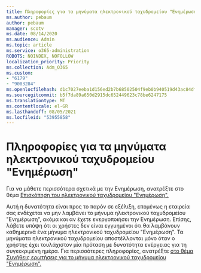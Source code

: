 ```yaml
---
title: Πληροφορίες για τα μηνύματα ηλεκτρονικού ταχυδρομείου "Ενημέρωση"
ms.author: pebaum
author: pebaum
manager: scotv
ms.date: 08/14/2020
ms.audience: Admin
ms.topic: article
ms.service: o365-administration
ROBOTS: NOINDEX, NOFOLLOW
localization_priority: Priority
ms.collection: Adm_O365
ms.custom:
- "6179"
- "9003284"
ms.openlocfilehash: d1c7027eeba1d156ed2b7b68502504f9eb0b940519d43ac84df1c94435260101
ms.sourcegitcommit: b5f7da89a650d2915dc652449623c78be6247175
ms.translationtype: MT
ms.contentlocale: el-GR
ms.lasthandoff: 08/05/2021
ms.locfileid: "53955858"
---
```

# <a name="about-briefing-email"></a>Πληροφορίες για τα μηνύματα ηλεκτρονικού ταχυδρομείου "Ενημέρωση"

Για να μάθετε περισσότερα σχετικά με την Ενημέρωση, ανατρέξτε στο θέμα [Επισκόπηση του ηλεκτρονικού ταχυδρομείου "Ενημέρωση".](https://docs.microsoft.com/briefing/be-overview)  

Αυτή η δυνατότητα είναι προς το παρόν σε εξέλιξη, επομένως η εταιρεία σας ενδέχεται να μην λαμβάνει το μήνυμα ηλεκτρονικού ταχυδρομείου "Ενημέρωση", ακόμα και αν έχετε ενεργοποιήσει την Ενημέρωση. Επίσης, λάβετε υπόψη ότι οι χρήστες δεν είναι εγγυημένοι ότι θα λαμβάνουν καθημερινά ένα μήνυμα ηλεκτρονικού ταχυδρομείου "Ενημέρωση". Τα μηνύματα ηλεκτρονικού ταχυδρομείου αποστέλλονται μόνο όταν ο χρήστης έχει τουλάχιστον μία πρόταση με δυνατότητα ενέργειας για τη συγκεκριμένη ημέρα. Για περισσότερες πληροφορίες, ανατρέξτε [στο θέμα Συνήθεις ερωτήσεις για το μήνυμα ηλεκτρονικού ταχυδρομείου "Ενημέρωση".](https://docs.microsoft.com/briefing/be-faqs)